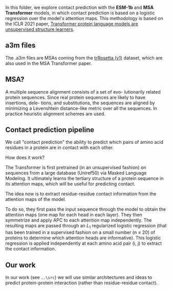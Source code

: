 In this folder, we explore contact prediction with the **ESM-1b** and **MSA Transformer** models, in which contact prediction is based on a logistic regression over the model's attention maps. This methodology is based on the ICLR 2021 paper, [Transformer protein language models are unsupervised structure learners](https://openreview.net/pdf?id=fylclEqgvgd).

## a3m files

The .a3m files are MSAs coming from the [trRosetta (v1)](https://yanglab.nankai.edu.cn/trRosetta/benchmark/) dataset, which are also used in the MSA Transformer paper.

## MSA?

A multiple sequence alignment consists of a set of evo-
lutionarily related protein sequences. Since real protein sequences are likely to have insertions, dele-
tions, and substitutions, the sequences are aligned by minimizing a Levenshtein distance-like metric
over all the sequences. In practice heuristic alignment schemes are used.

## Contact prediction pipeline

We call "contact prediction" the ability to predict which pairs of amino acid residues in a protein are in contact with each other.

How does it work?

The Transformer is first pretrained (in an unsupervised fashion) on sequences from a large database (Uniref50) via Masked Language Modeling. It ultimately learns the tertiary structure of a protein sequence in its attention maps, which will be useful for predicting contact.

The idea now is to extract residue-residue contact information from the attention maps of the model.

To do so, they first pass the input sequence through the model to obtain the attention maps (one map for each head in each layer). They then symmetrize and apply APC to each attention map independently. The resulting maps are passed through an $L_1$ regularized logistic regression (that has been trained in a supervised fashion on a small number (n ≤ 20) of proteins to determine which attention heads are informative). This logistic regression is applied independently at each amino acid pair (i, j) to extract the contact information.

## Our work

In our work (see `..\src`) we will use similar architectures and ideas to predict protein-protein interaction (rather than residue-residue contact).

